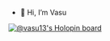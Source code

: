 - 👋 Hi, I’m Vasu

<!---
VASU-13/VASU-13 is a ✨ special ✨ repository because its `README.md` (this file) appears on your GitHub profile.
You can click the Preview link to take a look at your changes.
--->
[![@vasu13's Holopin board](https://holopin.io/api/user/board?user=vasu13)](https://holopin.io/@vasu13)
